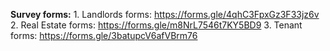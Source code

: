 **Survey forms:**
        1. Landlords forms: https://forms.gle/4qhC3FpxGz3F33jz6v
        2. Real Estate forms: https://forms.gle/m8NrL7546t7KY5BD9
        3. Tenant forms: https://forms.gle/3batupcV6afVBrm76
